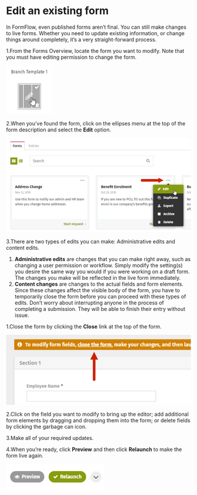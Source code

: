 # Edit an existing form



In FormFlow, even published forms aren’t final. You can still make changes to live forms. Whether you need to update existing information, or change things around completely, it’s a very straight-forward process.

1.From the Forms Overview, locate the form you want to modify. Note that you must have editing permission to change the form.

![](../../../.gitbook/assets/1%20%2813%29.png)

2.When you’ve found the form, click on the ellipses menu at the top of the form description and select the **Edit** option.

![](../../../.gitbook/assets/2%20%2818%29.png)

3.There are two types of edits you can make: Administrative edits and content edits.  


1. **Administrative edits** are changes that you can make right away, such as changing a user permission or workflow. Simply modify the setting\(s\) you desire the same way you would if you were working on a draft form. The changes you make will be reflected in the live form immediately.
2. **Content changes** are changes to the actual fields and form elements. Since these changes affect the visible body of the form, you have to temporarily close the form before you can proceed with these types of edits. Don’t worry about interrupting anyone in the process of completing a submission. They will be able to finish their entry without issue.

1.Close the form by clicking the **Close** link at the top of the form.  


![](../../../.gitbook/assets/3%20%2811%29.png)



2.Click on the field you want to modify to bring up the editor; add additional form elements by dragging and dropping them into the form; or delete fields by clicking the garbage can icon.

3.Make all of your required updates.

4.When you’re ready, click **Preview** and then click **Relaunch** to make the form live again.

![](../../../.gitbook/assets/4%20%2812%29.png)

